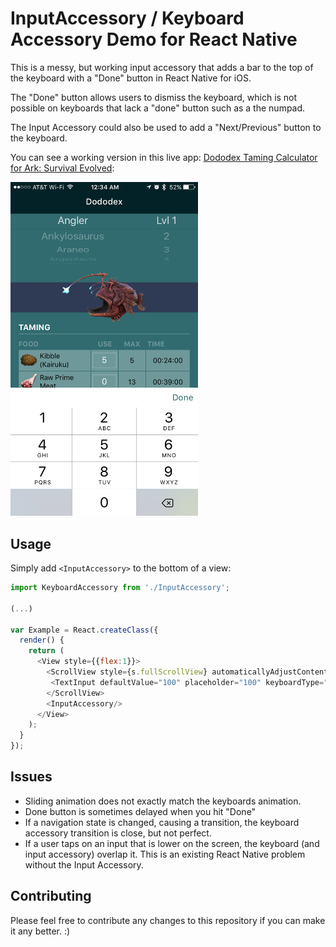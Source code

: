 # InputAccessory / Keyboard Accessory Demo for React Native

This is a messy, but working input accessory that adds a bar to the top of the keyboard with a "Done" button in React Native for iOS. 

The "Done" button allows users to dismiss the keyboard, which is not possible on keyboards that lack a "done" button such as a the numpad.

The Input Accessory could also be used to add a "Next/Previous" button to the keyboard.

You can see a working version in this live app: [Dododex Taming Calculator for Ark: Survival Evolved](https://itunes.apple.com/us/app/dododex-taming-calculator/id1071311292?mt=8):

<img src="example.png" width="300">


## Usage
Simply add `<InputAccessory>` to the bottom of a view:
```javascript
import KeyboardAccessory from './InputAccessory';

(...)

var Example = React.createClass({
  render() {
    return (
      <View style={{flex:1}}>
        <ScrollView style={s.fullScrollView} automaticallyAdjustContentInsets={false}>
         <TextInput defaultValue="100" placeholder="100" keyboardType="numeric" />
        </ScrollView>
        <InputAccessory/>
      </View>
    );
  }
});
```

## Issues

* Sliding animation does not exactly match the keyboards animation.
* Done button is sometimes delayed when you hit "Done"
* If a navigation state is changed, causing a transition, the keyboard accessory transition is close, but not perfect.
* If a user taps on an input that is lower on the screen, the keyboard (and input accessory) overlap it. This is an existing React Native problem without the Input Accessory.

## Contributing 

Please feel free to contribute any changes to this repository if you can make it any better. :)
